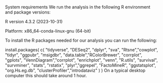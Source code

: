 System requirements
We run the analysis in the following R environment and package versions:

R version 4.3.2 (2023-10-31)

Platform: x86_64-conda-linux-gnu (64-bit)

To install the R packages needed for our analysis you can run the following:

install.packages(
    c(
      "tidyverse", "DESeq2", "dplyr", "sva", "Rtsne","cowplot",
      "tidyr", "ggpubr", "msigdbr", "data.table","RColorBrewer", 
      "corrplot", "gplots", "VennDiagram","corrplot", 
      "enrichplot", "venn", "R.utils", "survival", "survminer", 
      "stats", "rstatix", "plyr","ggrepel", "FactoMineR", 
      "ggstatsplot", "org.Hs.eg.db", "clusterProfiler","introdataviz"
    )
)
On a typical desktop computer this should take around 1 hour.
